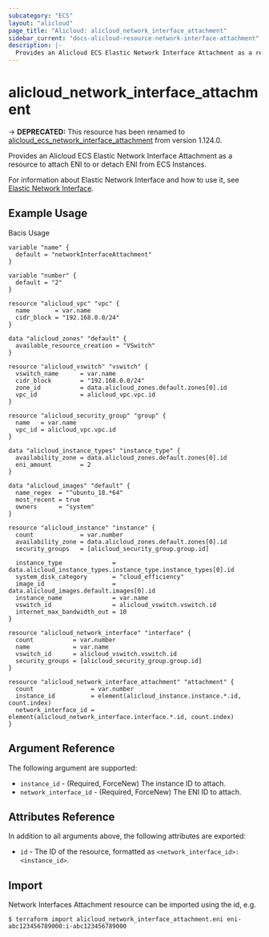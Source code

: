 ```yaml
---
subcategory: "ECS"
layout: "alicloud"
page_title: "Alicloud: alicloud_network_interface_attachment"
sidebar_current: "docs-alicloud-resource-network-interface-attachment"
description: |-
  Provides an Alicloud ECS Elastic Network Interface Attachment as a resource to attach ENI to or detach ENI from ECS Instances.
---
```


# alicloud\_network\_interface\_attachment

-> **DEPRECATED:** This resource has been renamed to [alicloud_ecs_network_interface_attachment](https://www.terraform.io/docs/providers/alicloud/r/ecs_network_interface_attachment.html) from version 1.124.0.

Provides an Alicloud ECS Elastic Network Interface Attachment as a resource to attach ENI to or detach ENI from ECS Instances.

For information about Elastic Network Interface and how to use it, see [Elastic Network Interface](https://www.alibabacloud.com/help/doc-detail/58496.html).

## Example Usage

Bacis Usage

```
variable "name" {
  default = "networkInterfaceAttachment"
}

variable "number" {
  default = "2"
}

resource "alicloud_vpc" "vpc" {
  name       = var.name
  cidr_block = "192.168.0.0/24"
}

data "alicloud_zones" "default" {
  available_resource_creation = "VSwitch"
}

resource "alicloud_vswitch" "vswitch" {
  vswitch_name      = var.name
  cidr_block        = "192.168.0.0/24"
  zone_id           = data.alicloud_zones.default.zones[0].id
  vpc_id            = alicloud_vpc.vpc.id
}

resource "alicloud_security_group" "group" {
  name   = var.name
  vpc_id = alicloud_vpc.vpc.id
}

data "alicloud_instance_types" "instance_type" {
  availability_zone = data.alicloud_zones.default.zones[0].id
  eni_amount        = 2
}

data "alicloud_images" "default" {
  name_regex  = "^ubuntu_18.*64"
  most_recent = true
  owners      = "system"
}

resource "alicloud_instance" "instance" {
  count             = var.number
  availability_zone = data.alicloud_zones.default.zones[0].id
  security_groups   = [alicloud_security_group.group.id]

  instance_type              = data.alicloud_instance_types.instance_type.instance_types[0].id
  system_disk_category       = "cloud_efficiency"
  image_id                   = data.alicloud_images.default.images[0].id
  instance_name              = var.name
  vswitch_id                 = alicloud_vswitch.vswitch.id
  internet_max_bandwidth_out = 10
}

resource "alicloud_network_interface" "interface" {
  count           = var.number
  name            = var.name
  vswitch_id      = alicloud_vswitch.vswitch.id
  security_groups = [alicloud_security_group.group.id]
}

resource "alicloud_network_interface_attachment" "attachment" {
  count                = var.number
  instance_id          = element(alicloud_instance.instance.*.id, count.index)
  network_interface_id = element(alicloud_network_interface.interface.*.id, count.index)
}
```

## Argument Reference

The following argument are supported:

* `instance_id` - (Required, ForceNew) The instance ID to attach.
* `network_interface_id` - (Required, ForceNew) The ENI ID to attach.

## Attributes Reference

In addition to all arguments above, the following attributes are exported:

* `id` - The ID of the resource, formatted as `<network_interface_id>:<instance_id>`.

## Import

Network Interfaces Attachment resource can be imported using the id, e.g.

```
$ terraform import alicloud_network_interface_attachment.eni eni-abc123456789000:i-abc123456789000
```
